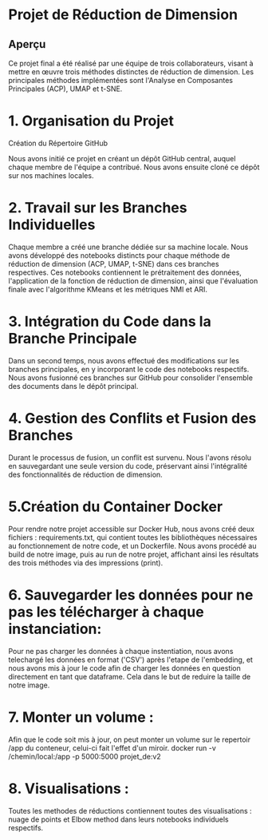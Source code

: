 # Projet de Réduction de Dimension
## Aperçu
Ce projet final a été réalisé par une équipe de trois collaborateurs, visant à mettre en œuvre trois méthodes distinctes de réduction de dimension. Les principales méthodes implémentées sont l'Analyse en Composantes Principales (ACP), UMAP et t-SNE.

# 1. Organisation du Projet
Création du Répertoire GitHub

Nous avons initié ce projet en créant un dépôt GitHub central, auquel chaque membre de l'équipe a contribué. Nous avons ensuite cloné ce dépôt sur nos machines locales.

# 2. Travail sur les Branches Individuelles

Chaque membre a créé une branche dédiée sur sa machine locale. Nous avons développé des notebooks distincts pour chaque méthode de réduction de dimension (ACP, UMAP, t-SNE) dans ces branches respectives. Ces notebooks contiennent le prétraitement des données, l'application de la fonction de réduction de dimension, ainsi que l'évaluation finale avec l'algorithme KMeans et les métriques NMI et ARI.

# 3. Intégration du Code dans la Branche Principale

Dans un second temps, nous avons effectué des modifications sur les branches principales, en y incorporant le code des notebooks respectifs. Nous avons fusionné ces branches sur GitHub pour consolider l'ensemble des documents dans le dépôt principal.

# 4. Gestion des Conflits et Fusion des Branches

Durant le processus de fusion, un conflit est survenu. Nous l'avons résolu en sauvegardant une seule version du code, préservant ainsi l'intégralité des fonctionnalités de réduction de dimension.

# 5.Création du Container Docker
Pour rendre notre projet accessible sur Docker Hub, nous avons créé deux fichiers : requirements.txt, qui contient toutes les bibliothèques nécessaires au fonctionnement de notre code, et un Dockerfile. Nous avons procédé au build de notre image, puis au run de notre projet, affichant ainsi les résultats des trois méthodes via des impressions (print).

# 6. Sauvegarder les données pour ne pas les télécharger à chaque instanciation:
Pour ne pas charger les données à chaque instentiation, nous avons telechargé les données en format ('CSV') après l'etape de l'embedding, et nous avons mis à jour le code afin de charger les données en question directement en tant que dataframe. Cela dans le but de reduire la taille de notre image.

# 7. Monter un volume :
Afin que le code soit mis à jour, on peut monter un volume sur le repertoir /app du conteneur, celui-ci fait l'effet d'un miroir.
docker run -v /chemin/local:/app -p 5000:5000 projet_de:v2

# 8. Visualisations :
Toutes les methodes de réductions contiennent toutes des visualisations : nuage de points et Elbow method dans leurs notebooks individuels respectifs.

